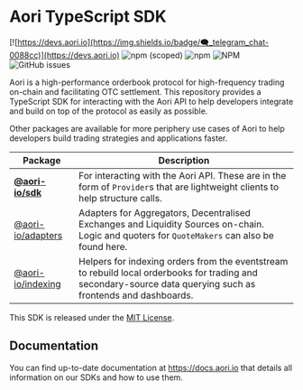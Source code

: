 # Aori TypeScript SDK

[![https://devs.aori.io](https://img.shields.io/badge/🗨_telegram_chat-0088cc)](https://devs.aori.io) ![npm (scoped)](https://img.shields.io/npm/v/%40aori-io/sdk) ![npm](https://img.shields.io/npm/dm/%40aori-io/sdk) ![NPM](https://img.shields.io/npm/l/%40aori-io%2Fsdk) ![GitHub issues](https://img.shields.io/github/issues-raw/aori-io/aori-sdk-ts?color=blue)



Aori is a high-performance orderbook protocol for high-frequency trading on-chain and facilitating OTC settlement. This repository provides a TypeScript SDK for interacting with the Aori API to help developers integrate and build on top of the protocol as easily as possible.

Other packages are available for more periphery use cases of Aori to help developers build trading strategies and applications faster.

| Package | Description |
| --- | --- |
| [**@aori-io/sdk**](https://github.com/aori-io/aori-sdk-ts) | For interacting with the Aori API. These are in the form of `Provider`s that are lightweight clients to help structure calls. |
| [@aori-io/adapters](https://github.com/aori-io/aori-adapters-ts) | Adapters for Aggregators, Decentralised Exchanges and Liquidity Sources on-chain. Logic and quoters for `QuoteMakers` can also be found here. |
| [@aori-io/indexing](https://github.com/aori-io/aori-indexers-ts) | Helpers for indexing orders from the eventstream to rebuild local orderbooks for trading and secondary-source data querying such as frontends and dashboards. |

This SDK is released under the [MIT License](LICENSE).

## Documentation

You can find up-to-date documentation at https://docs.aori.io that details all information on our SDKs and how to use them.